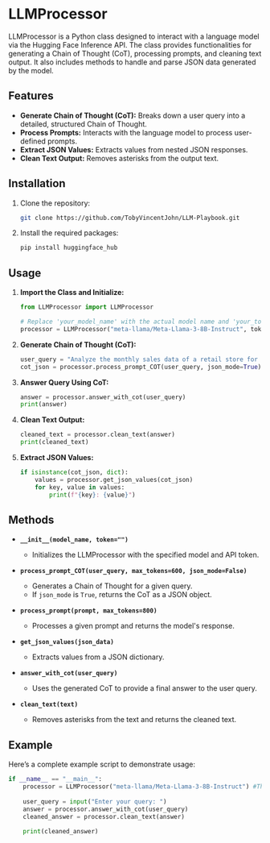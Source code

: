 # LLMProcessor

LLMProcessor is a Python class designed to interact with a language model via the Hugging Face Inference API. The class provides functionalities for generating a Chain of Thought (CoT), processing prompts, and cleaning text output. It also includes methods to handle and parse JSON data generated by the model.

## Features

- **Generate Chain of Thought (CoT):** Breaks down a user query into a detailed, structured Chain of Thought.
- **Process Prompts:** Interacts with the language model to process user-defined prompts.
- **Extract JSON Values:** Extracts values from nested JSON responses.
- **Clean Text Output:** Removes asterisks from the output text.

## Installation

1. Clone the repository:
    ```bash
    git clone https://github.com/TobyVincentJohn/LLM-Playbook.git
    ```

2. Install the required packages:
    ```bash
    pip install huggingface_hub
    ```

## Usage

1. **Import the Class and Initialize:**
    ```python
    from LLMProcessor import LLMProcessor

    # Replace 'your_model_name' with the actual model name and 'your_token' with your API token
    processor = LLMProcessor("meta-llama/Meta-Llama-3-8B-Instruct", token="your_token")
    ```

2. **Generate Chain of Thought (CoT):**
    ```python
    user_query = "Analyze the monthly sales data of a retail store for the past year to identify seasonal patterns, calculate the average monthly sales, and forecast the sales for the next month using a simple moving average method."
    cot_json = processor.process_prompt_COT(user_query, json_mode=True)
    ```

3. **Answer Query Using CoT:**
    ```python
    answer = processor.answer_with_cot(user_query)
    print(answer)
    ```

4. **Clean Text Output:**
    ```python
    cleaned_text = processor.clean_text(answer)
    print(cleaned_text)
    ```

5. **Extract JSON Values:**
    ```python
    if isinstance(cot_json, dict):
        values = processor.get_json_values(cot_json)
        for key, value in values:
            print(f"{key}: {value}")
    ```

## Methods

- **`__init__(model_name, token="")`**
    - Initializes the LLMProcessor with the specified model and API token.

- **`process_prompt_COT(user_query, max_tokens=600, json_mode=False)`**
    - Generates a Chain of Thought for a given query.
    - If `json_mode` is `True`, returns the CoT as a JSON object.

- **`process_prompt(prompt, max_tokens=800)`**
    - Processes a given prompt and returns the model's response.

- **`get_json_values(json_data)`**
    - Extracts values from a JSON dictionary.

- **`answer_with_cot(user_query)`**
    - Uses the generated CoT to provide a final answer to the user query.

- **`clean_text(text)`**
    - Removes asterisks from the text and returns the cleaned text.

## Example

Here’s a complete example script to demonstrate usage:

```python
if __name__ == "__main__":
    processor = LLMProcessor("meta-llama/Meta-Llama-3-8B-Instruct") #This uses the huggingface inference endpoints to call the LLM. 
    
    user_query = input("Enter your query: ")
    answer = processor.answer_with_cot(user_query)
    cleaned_answer = processor.clean_text(answer)
    
    print(cleaned_answer)
```
